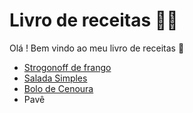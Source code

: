 # Livro de receitas :man_cook:

Olá ! Bem vindo ao meu livro de receitas :wave:

- [Strogonoff de frango](./receitas/strogonoff.md)
- [Salada Simples](./receitas/salada.md)
- [Bolo de Cenoura](./receitas/boloDeCenoura.md)
- Pavê
